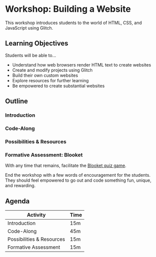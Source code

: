 # Workshop: Building a Website
This workshop introduces students to the world of HTML, CSS, and JavaScript using Glitch.

## Learning Objectives
Students will be able to...

- Understand how web browsers render HTML text to create websites
- Create and modify projects using Glitch
- Build their own custom websites
- Explore resources for further learning
- Be empowered to create substantial websites

## Outline

### Introduction

### Code-Along

### Possibilities & Resources

### Formative Assessment: Blooket
With any time that remains, facilitate the [Blooket quiz game](https://dashboard.blooket.com/set/63977c6ede14514387efb6fc).

End the workshop with a few words of encouragement for the students. They should feel empowered to go out and code something fun, unique, and rewarding.

## Agenda

| Activity | Time |
|-|-|
| Introduction | 15m |
| Code-Along | 45m |
| Possibilities & Resources | 15m |
| Formative Assessment | 15m |

